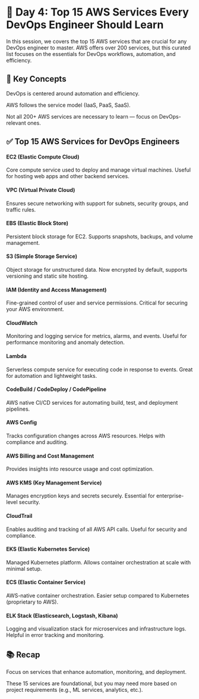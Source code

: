 # 📌 Day 4: Top 15 AWS Services Every DevOps Engineer Should Learn

In this session, we covers the top 15 AWS services that are crucial for any DevOps engineer to master. AWS offers over 200 services, but this curated list focuses on the essentials for DevOps workflows, automation, and efficiency.

## 🧠 Key Concepts

DevOps is centered around automation and efficiency.

AWS follows the service model (IaaS, PaaS, SaaS).

Not all 200+ AWS services are necessary to learn — focus on DevOps-relevant ones.

## ✅ Top 15 AWS Services for DevOps Engineers

#### EC2 (Elastic Compute Cloud)

Core compute service used to deploy and manage virtual machines. Useful for hosting web apps and other backend services.

#### VPC (Virtual Private Cloud)

Ensures secure networking with support for subnets, security groups, and traffic rules.

#### EBS (Elastic Block Store)

Persistent block storage for EC2. Supports snapshots, backups, and volume management.

#### S3 (Simple Storage Service)

Object storage for unstructured data. Now encrypted by default, supports versioning and static site hosting.

#### IAM (Identity and Access Management)

Fine-grained control of user and service permissions. Critical for securing your AWS environment.

#### CloudWatch

Monitoring and logging service for metrics, alarms, and events. Useful for performance monitoring and anomaly detection.

#### Lambda

Serverless compute service for executing code in response to events. Great for automation and lightweight tasks.

#### CodeBuild / CodeDeploy / CodePipeline

AWS native CI/CD services for automating build, test, and deployment pipelines.

#### AWS Config

Tracks configuration changes across AWS resources. Helps with compliance and auditing.

#### AWS Billing and Cost Management

Provides insights into resource usage and cost optimization.

#### AWS KMS (Key Management Service)

Manages encryption keys and secrets securely. Essential for enterprise-level security.

#### CloudTrail

Enables auditing and tracking of all AWS API calls. Useful for security and compliance.

#### EKS (Elastic Kubernetes Service)

Managed Kubernetes platform. Allows container orchestration at scale with minimal setup.

#### ECS (Elastic Container Service)

AWS-native container orchestration. Easier setup compared to Kubernetes (proprietary to AWS).

#### ELK Stack (Elasticsearch, Logstash, Kibana)

Logging and visualization stack for microservices and infrastructure logs. Helpful in error tracking and monitoring.

## 📚 Recap

Focus on services that enhance automation, monitoring, and deployment.

These 15 services are foundational, but you may need more based on project requirements (e.g., ML services, analytics, etc.).
